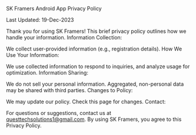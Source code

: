 SK Framers Android App Privacy Policy

Last Updated: 19-Dec-2023

Thank you for using SK Framers! This brief privacy policy outlines how we handle your information.
Information Collection:

We collect user-provided information (e.g., registration details).
How We Use Your Information:

We use collected information to  respond to inquiries, and analyze usage for optimization.
Information Sharing:

We do not sell your personal information. Aggregated, non-personal data may be shared with third parties.
Changes to Policy:

We may update our policy. Check this page for changes.
Contact:

For questions or suggestions, contact us at questtechsolutions1@gmail.com.
By using SK Framers, you agree to this Privacy Policy.
